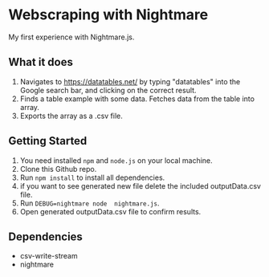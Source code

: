 # Webscraping with Nightmare

My first experience with Nightmare.js.

## What it does

1. Navigates to https://datatables.net/ by typing "datatables" into the Google search bar, and clicking on the correct result.
2. Finds a table example with some data. Fetches data from the table into array. 
3. Exports the array as a .csv file.

## Getting Started

1. You need installed `npm` and `node.js` on your local machine.
2. Clone this Github repo.
3. Run `npm install` to install all dependencies.
4. if you want to see generated new file delete the included outputData.csv file. 
5. Run ```DEBUG=nightmare node  nightmare.js```.
6. Open generated outputData.csv file to confirm results.

## Dependencies

* csv-write-stream
* nightmare
